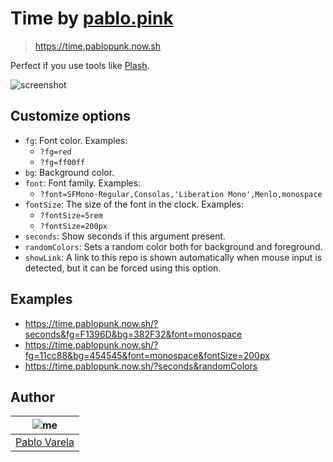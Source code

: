 # Time by [pablo.pink](https://pablo.pink)

> https://time.pablopunk.now.sh

Perfect if you use tools like [Plash](https://sindresorhus.com/plash).

![screenshot](https://raw.githubusercontent.com/pablopunk/time/master/screenshot.png)

## Customize options

- `fg`: Font color. Examples:
  - `?fg=red`
  - `?fg=ff00ff`
- `bg`: Background color.
- `font`: Font family. Examples:
  - `?font=SFMono-Regular,Consolas,'Liberation Mono',Menlo,monospace`
- `fontSize`: The size of the font in the clock. Examples:
  - `?fontSize=5rem`
  - `?fontSize=200px`
- `seconds`: Show seconds if this argument present.
- `randomColors`: Sets a random color both for background and foreground.
- `showLink`: A link to this repo is shown automatically when mouse input is detected, but it can be forced using this option.

## Examples

- https://time.pablopunk.now.sh/?seconds&fg=F1396D&bg=382F32&font=monospace
- https://time.pablopunk.now.sh/?fg=11cc88&bg=454545&font=monospace&fontSize=200px
- https://time.pablopunk.now.sh/?seconds&randomColors

## Author

| ![me](https://gravatar.com/avatar/fa50aeff0ddd6e63273a068b04353d9d?size=100) |
| ---------------------------------------------------------------------------- |
| [Pablo Varela](https://pablo.pink)                                           |

